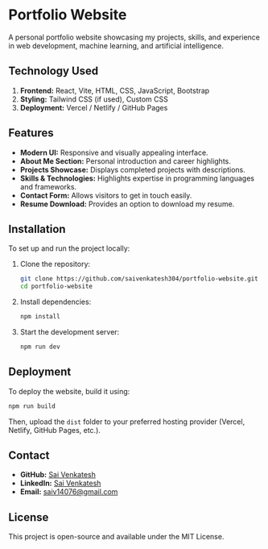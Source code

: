 # Portfolio Website

A personal portfolio website showcasing my projects, skills, and experience in web development, machine learning, and artificial intelligence.

## Technology Used
1. **Frontend:** React, Vite, HTML, CSS, JavaScript, Bootstrap
2. **Styling:** Tailwind CSS (if used), Custom CSS
3. **Deployment:** Vercel / Netlify / GitHub Pages

## Features
- **Modern UI:** Responsive and visually appealing interface.
- **About Me Section:** Personal introduction and career highlights.
- **Projects Showcase:** Displays completed projects with descriptions.
- **Skills & Technologies:** Highlights expertise in programming languages and frameworks.
- **Contact Form:** Allows visitors to get in touch easily.
- **Resume Download:** Provides an option to download my resume.

## Installation
To set up and run the project locally:

1. Clone the repository:
   ```bash
   git clone https://github.com/saivenkatesh304/portfolio-website.git
   cd portfolio-website
   ```
2. Install dependencies:
   ```bash
   npm install
   ```
3. Start the development server:
   ```bash
   npm run dev
   ```

## Deployment
To deploy the website, build it using:
```bash
npm run build
```
Then, upload the `dist` folder to your preferred hosting provider (Vercel, Netlify, GitHub Pages, etc.).

## Contact
- **GitHub:** [Sai Venkatesh](https://github.com/saivenkatesh304)
- **LinkedIn:** [Sai Venkatesh](www.linkedin.com/in/sai-venkatesh-2668452a3)
- **Email:** saiv14076@gmail.com

## License
This project is open-source and available under the MIT License.